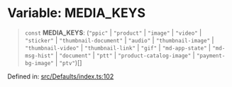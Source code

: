 # Variable: MEDIA\_KEYS

> `const` **MEDIA\_KEYS**: (`"ppic"` \| `"product"` \| `"image"` \| `"video"` \| `"sticker"` \| `"thumbnail-document"` \| `"audio"` \| `"thumbnail-image"` \| `"thumbnail-video"` \| `"thumbnail-link"` \| `"gif"` \| `"md-app-state"` \| `"md-msg-hist"` \| `"document"` \| `"ptt"` \| `"product-catalog-image"` \| `"payment-bg-image"` \| `"ptv"`)[]

Defined in: [src/Defaults/index.ts:102](https://github.com/Fokusdotid/bail/blob/043003e0dc220c8f52aef36f90c7026f3a192427/src/Defaults/index.ts#L102)
